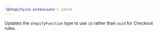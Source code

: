 ```yaml
---
'@shopify/ui-extensions': patch
---
```


Updates the `shopifyFunction` type to use `id` rather than `uuid` for Checkout rules.
